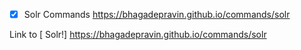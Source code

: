  - [x] Solr Commands https://bhagadepravin.github.io/commands/solr
 
Link to [ Solr!] https://bhagadepravin.github.io/commands/solr
